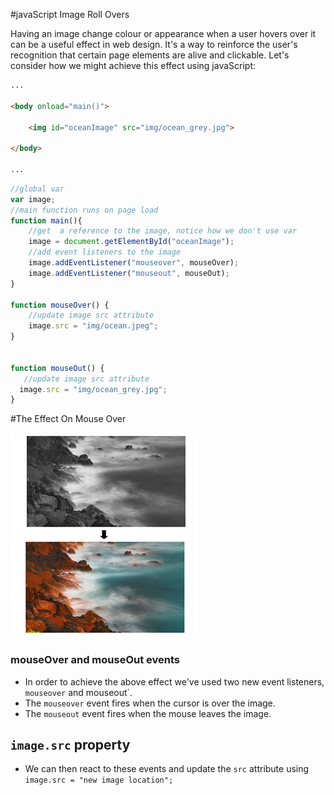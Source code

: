#javaScript Image Roll Overs 

Having an image change colour or appearance when a user hovers over it can be a useful effect in web design. It's a way to reinforce the user's recognition that certain page elements are alive and clickable.  Let's consider how we might achieve this effect using javaScript:

```html	
...

<body onload="main()">
    
	<img id="oceanImage" src="img/ocean_grey.jpg">
    
</body>

...

```
```javascript
//global var
var image;
//main function runs on page load 
function main(){
    //get  a reference to the image, notice how we don't use var
    image = document.getElementById("oceanImage");
    //add event listeners to the image 
    image.addEventListener("mouseover", mouseOver); 
    image.addEventListener("mouseout", mouseOut); 
}

function mouseOver() {
    //update image src attribute
    image.src = "img/ocean.jpeg";   
}
 

function mouseOut() {
   //update image src attribute
  image.src = "img/ocean_grey.jpg";      
}

```
#The Effect On Mouse Over

![](img/imageTransition.png)

### mouseOver and mouseOut events 

* In order to achieve the above effect we've used two new event listeners, `mouseover` and mouseout`. 
* The `mouseover` event fires when the cursor is over the image. 
* The `mouseout` event fires when the mouse leaves the image.
## `image.src` property   
* We can then react to these events and update the `src` attribute using `image.src = "new image location";   `




	